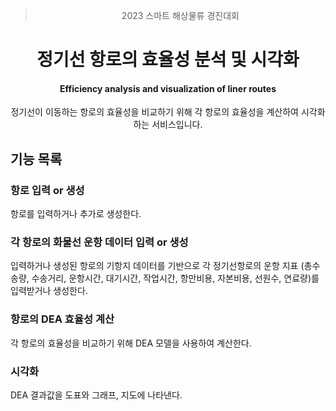 <div align="center">

> 2023 스마트 해상물류 경진대회

# 정기선 항로의 효율성 분석 및 시각화

#### Efficiency analysis and visualization of liner routes

정기선이 이동하는 항로의 효율성을 비교하기 위해 각 항로의 효율성을 계산하여 시각화하는 서비스입니다.

</div>


## 기능 목록

### 항로 입력 or 생성

항로를 입력하거나 추가로 생성한다.


### 각 항로의 화물선 운항 데이터 입력 or 생성

입력하거나 생성된 항로의 기항지 데이터를 기반으로 각 정기선항로의 운항 지표 (총수송량, 수송거리, 운항시간, 대기시간, 작업시간, 항만비용, 자본비용, 선원수, 연료량)를 입력받거나 생성한다.


### 항로의 DEA 효율성 계산

각 항로의 효율성을 비교하기 위해 DEA 모델을 사용하여 계산한다.


### 시각화

DEA 결과값을 도표와 그래프, 지도에 나타낸다.
